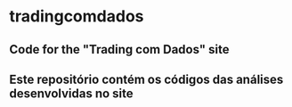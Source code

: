 # tradingcomdados
  
## Code for the "Trading com Dados" site
  
## Este repositório contém os códigos das análises desenvolvidas no site
